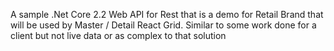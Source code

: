 
A sample .Net Core 2.2 Web API for Rest that is a demo for Retail Brand that will be used by Master / Detail React Grid. 
Similar to some work done for a client but not live data or as complex to that solution
